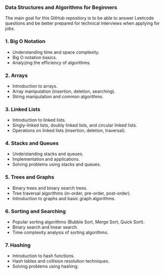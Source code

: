 ### Data Structures and Algorithms for Beginners
The main goal for this GitHub repository is to be able to answer Leetcode questions and be better prepared for technical interviews when applying for jobs.

### 1. Big O Notation
   * Understanding time and space complexity.
   * Big O notation basics.
   * Analyzing the efficiency of algorithms.

### 2. Arrays
   * Introduction to arrays.
   * Array manipulation (insertion, deletion, searching).
   * String manipulation and common algorithms.

### 3. Linked Lists
   * Introduction to linked lists.
   * Singly-linked lists, doubly linked lists, and circular linked lists.
   * Operations on linked lists (insertion, deletion, traversal).

### 4. Stacks and Queues
   * Understanding stacks and queues.
   * Implementation and applications.
   * Solving problems using stacks and queues.

### 5. Trees and Graphs
   * Binary trees and binary search trees.
   * Tree traversal algorithms (in-order, pre-order, post-order).
   * Introduction to graphs and basic graph algorithms.

### 6. Sorting and Searching
   * Popular sorting algorithms (Bubble Sort, Merge Sort, Quick Sort).
   * Binary search and linear search.
   * Time complexity analysis of sorting algorithms.

### 7. Hashing
   * Introduction to hash functions.
   * Hash tables and collision resolution techniques.
   * Solving problems using hashing.
